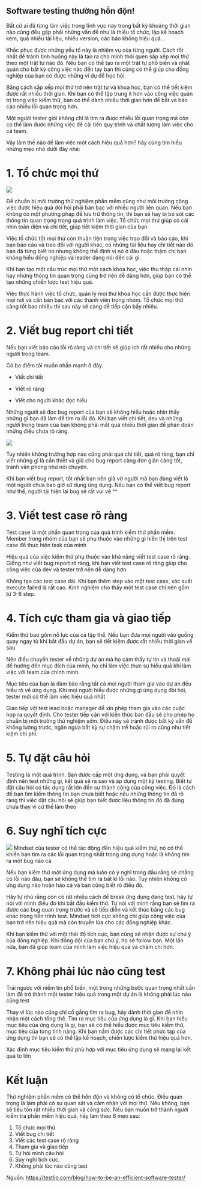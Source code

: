 ## Software testing thường hỗn độn!

Bất cứ ai đã từng làm việc trong lĩnh vực này trong bất kỳ khoảng thời gian nào cũng đều gặp phải những vấn đề như là thiếu tổ chức, lập kế hoạch kém, quá nhiều tài liệu, nhiều version, các báo không hiệu quả...

Khắc phục được những yếu tố này là nhiệm vụ của từng người. Cách tốt nhất để tránh tình huống này là tạo ra cho mình thói quen sắp xếp mọi thứ theo một trật tự nào đó. Nếu bạn có thể tạo ra một trật tự phổ biến và nhất quán cho bất kỳ công việc nào đến tay bạn thì cũng có thể giúp cho đồng nghiệp của bạn có được những ví dụ để học hỏi.

Bằng cách sắp xếp mọi thứ trở nên trật tự và khoa học, bạn có thể tiết kiệm được rất nhiều thời gian. Khi bạn có thể tập trung ít hơn vào công việc quản trị trong việc kiểm thử, bạn có thể dành nhiều thời gian hơn để bắt và báo cáo nhiều lỗi quan trọng hơn.

Một người tester giỏi không chỉ là tìm ra được nhiều lỗi quan trọng mà còn có thể làm được những việc để cải tiến quy trình và chất lượng làm việc cho cả team.

Vậy làm thế nào để làm việc một cách hiệu quả hơn? hãy cùng tìm hiểu những mẹo nhỏ dưới đây nhé:

# 1. Tổ chức mọi thứ

![](https://images.viblo.asia/ca40251b-81a5-4ad8-8bd1-7a7a95fc70fb.png)

Để chuẩn bị môi trường thử nghiệm phần mềm cũng như môi trường công việc được hiệu quả đòi hỏi phải bàn bạc với nhiều người liên quan. Nếu bạn không có một phương pháp để lưu trữ thông tin, thì bạn sẽ hay bị bỏ sót các thông tin quan trọng trong quá trình làm việc. Tổ chức mọi thứ giúp có cái nhìn toàn diện và chi tiết, giúp tiết kiệm thời gian của bạn.

Việc tổ chức tốt mọi thứ còn thuận tiện trong việc trao đổi và báo cáo, khi bạn báo cáo và trao đổi với người khác, có những tài liệu hay chi tiết nào đó bạn đã từng biết nó nhưng không thể định vị nó ở đâu hoặc thậm chí bạn không hiểu đồng nghiệp và leader đang nói đến cái gì.

Khi bạn tạo một cấu trúc mọi thứ một cách khoa học, việc thu thập cái nhìn hay những thông tin quan trọng cũng trở nên dễ dàng hơn, giúp bạn có thể tạo những chiến lược test hiệu quả.

Việc thực hành việc tổ chức, quản lý mọi thứ khoa học cần được thực hiện mọi nơi và cần bàn bạc với các thành viên trong nhóm. Tổ chức mọi thứ càng tốt bao nhiêu thì sau này sẽ càng dễ tiếp cận bấy nhiêu.

# 2. Viết bug report chi tiết
Nếu bạn viết báo cáo lỗi rõ ràng và chi tiết sẽ giúp ích rất nhiều cho những người trong team.

Có ba điểm tôi muốn nhấn mạnh ở đây.

- Viết chi tiết

- Viết rõ ràng

- Viết cho người khác đọc hiểu

Những người sẽ đọc bug report của bạn sẽ không hiểu hoặc nhìn thấy những gì bạn đã làm để tìm ra lỗi đó. Khi bạn viết chi tiết, dev và những người trong team của bạn không phải mất quá nhiều thời gian để phán đoán những điều chưa rõ ràng.

![](https://images.viblo.asia/f6a74b4d-db9c-4fa6-86af-c85a60be1b05.png)

Tuy nhiên không trường hợp nào cũng phải quá chi tiết, quá rõ ràng, bạn chỉ viết những gì là cần thiết và giữ cho bug report càng đơn giản càng tốt, tránh văn phong như nói chuyện.

Khi bạn viết bug report, tốt nhất bạn nên giả vờ người mà bạn đang viết là một người chưa bao giờ sử dụng ứng dụng. Nếu bạn có thể viết bug report như thế, người tái hiện lại bug sẽ rất vui vẻ ^^

# 3. Viết test case rõ ràng

Test case là một phần quan trọng của quá trình kiểm thử phần mềm. Member trong nhóm của bạn sẽ phụ thuộc vào những gì hiển thị trên test case để thực hiện task của mình

Hiệu quả của việc kiểm thử phụ thuộc vào khả năng viết test case rõ ràng. Giống như viết  bug report rõ ràng, khi bạn viết test case rõ ràng giúp cho công việc của dev và tester trở nên dễ dàng hơn

Không tạo các test case dài. Khi bạn thêm step vào một test case, xác suất execute failed là rất cao. Kinh nghiệm cho thấy một test case chỉ nên gồm từ 3-8 step.

# 4. Tích cực tham gia và giao tiếp
Kiểm thử bao gồm nỗ lực của cả tập thể. Nếu bạn đưa mọi người vào guồng quay ngay từ khi bắt đầu dự án, bạn sẽ tiết kiệm được rất nhiều thời gian về sau

Nên điều chuyển tester về những dự án mà họ cảm thấy tự tin và thoải mái để hướng đến mục đích của mình, họ chỉ làm việc thực sự hiểu quả khi làm việc với team của chính mình.

Mục tiêu của bạn là đảm bảo rằng tất cả mọi người tham gia vào dự án đều hiểu rõ về ứng dụng. Khi mọi người hiểu được những gì ứng dụng đòi hỏi, tester mới có thể làm việc hiệu quả nhất

Giao tiếp với test lead hoặc manager để xin phép  tham gia vào các cuộc họp ra quyết định. Cho tester tiếp cận với kiến  thức ban đầu sẽ cho phép họ chuẩn bị môi trường thử nghiệm sớm. Điều này sẽ tránh được bất kỳ vấn đề không lường trước, ngăn ngừa bất kỳ sự chậm trễ hoặc rủi ro cũng như tiết kiệm chi phí.

# 5. Tự đặt câu hỏi
Testing là một quá trình. Bạn được cấp một ứng dụng, và bạn phải quyết định nên test những gì, kết quả sẽ ra sao và áp dụng một kỹ testing. Biết tự đặt câu hỏi có tác dụng rất lớn đến sự thành công của công việc. Đó là cách để bạn tìm kiếm thông tin bạn chưa biết hoặc nếu những thông tin đã rõ ràng thì việc đặt câu hỏi sẽ giúp bạn biết được liệu thông tin đó đã đúng chưa thay vì cứ thế làm theo

# 6. Suy nghĩ tích cực

![](https://images.viblo.asia/39bc6a8c-6d28-481f-b05b-6492d4533d23.jpg)
Mindset của tester có thể tác động đến hiệu quả kiểm thử,  nó có thể khiến bạn tìm ra các lỗi quan trọng nhất trong ứng dụng hoặc là không tìm ra một bug nào cả

Nếu bạn kiểm thử một ứng dụng mà luôn có ý nghĩ trong đầu rằng sẽ chẳng có lỗi nào đâu, bạn sẽ không thể tìm ra bất kì lỗi nào. Tuy nhiên không có ứng dụng nào hoàn hảo cả và bạn cũng biết rõ điều đó.

Hãy tự nhủ rằng còn có rất nhiều cách để break ứng dụng đang test, hãy tự nói với mình điều đó khi bắt đầu kiểm thử. Tự nói với mình rằng bạn sẽ tìm ra được các bug quan trọng trước và sẽ tiếp diễn và kết thúc bằng các bug khác trong tiến trình test. Mindset tích cực không chỉ giúp công việc của bạn trở nên hiệu quả mà còn truyển lửa cho các đồng nghiệp khác.

Khi bạn kiểm thử với một thái độ tích cực, bạn cũng sẽ nhận được sự chú ý của đồng nghiệp. Khi đồng đội của bạn chú ý, họ sẽ follow bạn. Một lần nữa, bạn đã giúp team của mình làm việc hiệu quả và chăm chỉ hơn.

# 7. Không phải lúc nào cũng test
Trái ngược với niềm tin phổ biến, một trong những bước quan trọng nhất cần làm để trở thành một tester hiệu quả trong một dự án là không phải lúc nào cũng test

Thay vì lúc nào cũng chỉ cố gắng tìm ra bug, hãy dành thời gian để nhìn nhận một cách tổng thể. Tìm ra mục tiêu của ứng dụng là gì. Khi bạn hiểu mục tiêu của ứng dụng là gì, bạn sẽ có thể hiểu được mục tiêu kiểm thử, mục tiêu của từng tính năng. Khi bạn nắm được các chi tiết phức tạp của ứng dụng thì bạn sẽ có thể lập kế hoạch, chiến lược kiểm thử hiệu quả hơn.

Xác định mục tiêu kiểm thử phù hợp với mục tiêu ứng dụng sẽ mang lại kết quả to lớn


# Kết luận

Thử nghiệm phần mềm có thể hỗn độn và không có tổ chức. Điều quan trọng là làm phải có sự quan sát và cảm nhận với mọi thứ. Nếu không, bạn sẽ tiêu tốn rất nhiều thời gian và công sức. Nếu bạn muốn trở thành người kiểm tra phần mềm hiệu quả, hãy làm theo 6 mẹo sau:

1. Tổ chức mọi thứ
2. Viết bug chi tiết
3. Viết các test case rõ ràng
4. Tham gia và giao tiếp
5. Tự hỏi mình câu hỏi
6. Suy nghĩ tích cực.
7. Không phải lúc nào cũng test

Nguồn: https://testlio.com/blog/how-to-be-an-efficient-software-tester/